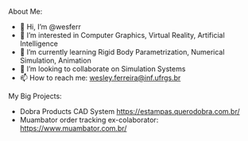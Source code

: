 About Me:

- 👋 Hi, I’m @wesferr
- 👀 I’m interested in Computer Graphics, Virtual Reality, Artificial Intelligence
- 🌱 I’m currently learning Rigid Body Parametrization, Numerical Simulation, Animation
- 💞️ I’m looking to collaborate on Simulation Systems
- 📫 How to reach me: wesley.ferreira@inf.ufrgs.br


My Big Projects:
- Dobra Products CAD System https://estampas.querodobra.com.br/
- Muambator order tracking ex-colaborator: https://www.muambator.com.br/

<!---
wesferr/wesferr is a ✨ special ✨ repository because its `README.md` (this file) appears on your GitHub profile.
You can click the Preview link to take a look at your changes.
--->
